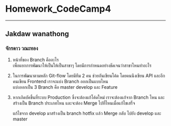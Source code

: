 # Homework_CodeCamp4 
--- 
## Jakdaw wanathong  
### จักรดาว วณะทอง  

1. หน้าที่ของ Branch คืออะไร  
  เพื่อแยกการพัฒนาให้เป็นให้เป็นสาขาๆ โดยมีการกำหนดอย่างชัดเจนว่าสาขาไหนทำอะไร
  
2. ในการพัฒนาตามหลัก Git-flow โดยมีทีม 2 คน ช่วยกันเขียนโค้ด โดยคนนึงเขียน API
และอีกคนเขียน Frontend เราจะแบ่ง Branch ออกเป็นแบบไหน  
  แบ่งออกเป็น 3 Branch คือ master develop และ Feature

  
3. หากเกิดบัคขึ้นที่ระบบ Production ซึ่งจะต้องแก้โค้ดใหม่ เราจะต้องแก้จาก Branch ไหน และสร้างเป็น Branch ประเภทไหน และจะต้อง Merge ไปที่ไหนเมื่อแก้ไขเสร็จ 
  
    
    แก้ไขจาก develop มาสร้างเป็น branch hotfix เเล้ว  Merge กลับ ไปยัง develop และ master


